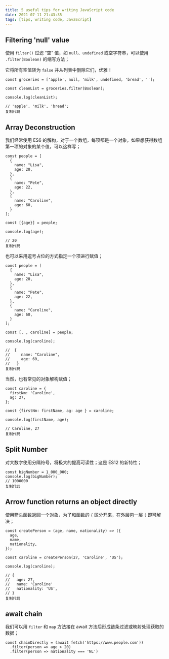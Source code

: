 ```yaml
---
title: 5 useful tips for writing JavaScript code
date: 2021-07-11 21:43:35
tags: [tips, writing code, JavaScript]
---
```


## Filtering 'null' value

使用 `filter()` 过滤 “空” 值，如 `null`、`undefined` 或空字符串，可以使用 `.filter(Boolean)` 的缩写方法；

它将所有空值转为 `false` 并从列表中删除它们，优雅！

```
const groceries = ['apple', null, 'milk', undefined, 'bread', ''];

const cleanList = groceries.filter(Boolean);

console.log(cleanList);

// 'apple', 'milk', 'bread';
复制代码
```

## Array Deconstruction

我们经常使用 ES6 的解构，对于一个数组，每项都是一个对象，如果想获得数组第一项的对象的某个值，可以这样写；

```
const people = [
  {
    name: "Lisa",
    age: 20,
  },
  {
    name: "Pete",
    age: 22,
  },
  {
    name: "Caroline",
    age: 60,
  }
];

const [{age}] = people;

console.log(age);

// 20
复制代码
```

也可以采用逗号占位的方式指定一个项进行赋值；

```
const people = [
  {
    name: "Lisa",
    age: 20,
  },
  {
    name: "Pete",
    age: 22,
  },
  {
    name: "Caroline",
    age: 60,
  }
];

const [, , caroline] = people;

console.log(caroline);

//  {
//     name: "Caroline",
//     age: 60,
//   }
复制代码
```

当然，也有常见的对象解构赋值；

```
const caroline = {
  firstNm: 'Caroline',
  ag: 27,
};

const {firstNm: firstName, ag: age } = caroline;

console.log(firstName, age);

// Caroline, 27
复制代码
```

## Split Number

对大数字使用分隔符号，将极大的提高可读性；这是 ES12 的新特性；

```
const bigNumber = 1_000_000;
console.log(bigNumber);
// 1000000
复制代码
```

## Arrow function returns an object directly

使用箭头函数返回一个对象，为了和函数的 `{` 区分开来，在外层包一层 `(` 即可解决；

```
const createPerson = (age, name, nationality) => ({
  age,
  name,
  nationality,
});

const caroline = createPerson(27, 'Caroline', 'US');

console.log(caroline);

// {
//   age: 27,
//   name: 'Caroline'
//   nationality: 'US',
// }
复制代码
```

## await chain

我们可以用 `filter` 和 `map` 方法接在 await 方法后形成链条过滤或映射处理获取的数据；

```
const chainDirectly = (await fetch('https://www.people.com'))
  .filter(person => age > 20)
  .filter(person => nationality === 'NL')
```
